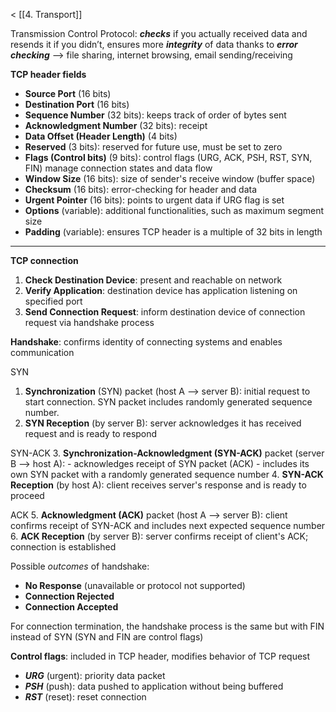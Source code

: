 < [[4. Transport]]

Transmission Control Protocol: ***checks*** if you actually received data and resends it if you didn’t, ensures more ***integrity*** of data thanks to ***error checking***
--> file sharing, internet browsing, email sending/receiving

**TCP header fields**
- **Source Port** (16 bits)
- **Destination Port** (16 bits)
- **Sequence Number** (32 bits): keeps track of order of bytes sent
- **Acknowledgment Number** (32 bits): receipt
- **Data Offset (Header Length)** (4 bits)
- **Reserved** (3 bits): reserved for future use, must be set to zero
- **Flags (Control bits)** (9 bits): control flags (URG, ACK, PSH, RST, SYN, FIN) manage connection states and data flow
- **Window Size** (16 bits): size of sender's receive window (buffer space)
- **Checksum** (16 bits): error-checking for header and data
- **Urgent Pointer** (16 bits): points to urgent data if URG flag is set
- **Options** (variable): additional functionalities, such as maximum segment size
- **Padding** (variable): ensures TCP header is a multiple of 32 bits in length
___

**TCP connection**
1. **Check Destination Device**: present and reachable on network
2. **Verify Application**: destination device has application listening on specified port
3. **Send Connection Request**: inform destination device of connection request via handshake process

**Handshake**: confirms identity of connecting systems and enables communication

SYN
1. **Synchronization** (SYN) packet (host A --> server B): initial request to start connection. SYN packet includes randomly generated sequence number.
2. **SYN Reception** (by server B): server acknowledges it has received request and is ready to respond

SYN-ACK
3. **Synchronization-Acknowledgment (SYN-ACK)** packet (server B --> host A):
    - acknowledges receipt of SYN packet (ACK)
    - includes its own SYN packet with a randomly generated sequence number
4. **SYN-ACK Reception** (by host A): client receives server's response and is ready to proceed

ACK
5. **Acknowledgment (ACK)** packet (host A --> server B): client confirms receipt of SYN-ACK and includes next expected sequence number
6. **ACK Reception** (by server B): server confirms receipt of client's ACK; connection is established

Possible *outcomes* of handshake:
- **No Response** (unavailable or protocol not supported)
- **Connection Rejected**
- **Connection Accepted**

For connection termination, the handshake process is the same but with FIN instead of SYN (SYN and FIN are control flags)

**Control flags**: included in TCP header, modifies behavior of TCP request
- ***URG*** (urgent): priority data packet
- ***PSH*** (push): data pushed to application without being buffered
- ***RST*** (reset): reset connection